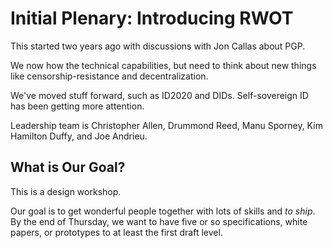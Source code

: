 # Initial Plenary: Introducing RWOT

This started two years ago with discussions with Jon Callas about PGP.

We now how the technical capabilities, but need to think about new things like censorship-resistance and decentralization.

We've moved stuff forward, such as ID2020 and DIDs. Self-sovereign ID has been getting more attention.

Leadership team is Christopher Allen, Drummond Reed, Manu Sporney, Kim Hamilton Duffy, and Joe Andrieu.

## What is Our Goal?

This is a design workshop.

Our goal is to get wonderful people together with lots of skills and _to ship_. By the end of Thursday, we want to have five or so specifications, white papers, or prototypes to at least the first draft level.

